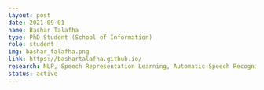 ```yaml
---
layout: post
date: 2021-09-01
name: Bashar Talafha
type: PhD Student (School of Information)
role: student
img: bashar_talafha.png
link: https://bashartalafha.github.io/
research: NLP, Speech Representation Learning, Automatic Speech Recognition
status: active
---
```

